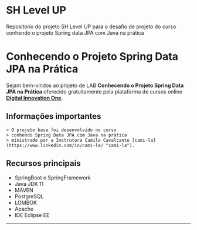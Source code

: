 <h1>SH Level UP</h1>
<p>Repositório do projeto SH Level UP para o desafio de projeto do curso conhendo o projeto Spring data JPA com Java na prática</p>
<h1>Conhecendo o Projeto Spring Data JPA na Prática </h1>
<p> Sejam bem-vindos ao projeto de LAB <strong>Conhecendo o Projeto Spring Data JPA na Prática</strong> oferecido gratuitamente pela plataforma de cursos online <a href="https://dio.me/"><strong> Digital Innovation One</strong></a>.<br>

## Informações importantes
    > O projeto base foi desenvolvido no curso 
    > conhendo Spring Data JPA com Java na prática
    > ministrado por a Instrutora Camila Cavalcante [cami-la](https://www.linkedin.com/in/cami-la/ "cami-la").

## Recursos principais
- SpringBoot e SpringFramework
- Java JDK 11
- MAVEN
- PostgreSQL
- LOMBOK
- Apache
- IDE Eclipse EE

------------





